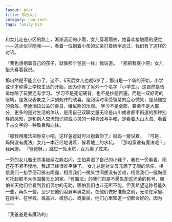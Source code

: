 ```yaml
---
layout: post
title: 写给女儿
category: non-tech
tags: family kid
---
```

和女儿走在小区的路上，淅淅沥沥的小雨，女儿穿着雨衣，她喜欢接触雨的感觉——这点似乎随我——，看着一位抱着小孩的父亲打着雨伞走过，我们有了这样的对话。

『我也想抱着自己的孩子，就像那个爸爸一样』我说道。
『那把我变小吧』女儿抬头看着我说。

那自然是不能变小了，这不，6天后女儿也就6岁了，那自是一个新的开始，小学或许才称得上学校生活的开始，因为你有了另外一个名字『小学生』，这自然是告诉你除了玩耍还有学习。
学习不是死记硬背，也不是抄题百遍，而是一双好奇的眼睛，是发现表象之下深刻规律的欣喜，是阅读时享受智慧的会心微笑，是孙悟空的勇敢、辛迪瑞拉公主的善良、维尼熊的乐观。
学习不是全部，甚至不是大部分，更多的是对生活的体认，是用自己双脚丈量无论是山川或者都市街道的那种别样的感知，是和别人交流知识抑或心灵的一种真诚与平和，是看着大山大海、看着千古文字的一种敬畏和向往。

『那我用魔法把你变小吧，这样爸爸就可以抱着你了』妈妈一旁说着。
『可是，妈妈没有魔法』女儿一本正经地说着，躲着地上的水坑。
『那咱家谁有魔法呢？』我问道。
『爸爸呀。』跳过一处水坑，女儿看了过来。

一旁的女儿若无其事继续左躲右闪，生怕弄湿了自己的小鞋子，我在一旁看着，雨还在不紧不慢地，我却已经很难平静了。
女儿总是对父母充满了无限的信任，相信我们一抬手便可拂去阴霾，相信我们一微笑世间便没有苦难，相信我们一挺胸便可托起那不大但温馨无比的家。『有魔法』的我们自是不愿失却这光荣的称号，哪怕某天他们会看到我们偶尔的无助，哪怕我们也非无所不能，但我希望这称号能久一些，再久一些，至少在他们羽翼丰满之前，在他们做好准备之前，无论在家里、在雨中、在学校，或高兴、或伤心、或委屈，他们心里知道一切都会好的，因为——

『我爸爸是有魔法的』
